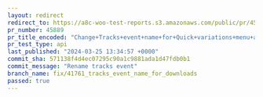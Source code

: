 ```yaml
---
layout: redirect
redirect_to: https://a8c-woo-test-reports.s3.amazonaws.com/public/pr/45889/api/index.html
pr_number: 45889
pr_title_encoded: "Change+Tracks+event+name+for+Quick+variations+menu+action"
pr_test_type: api
last_published: "2024-03-25 13:34:57 +0000"
commit_sha: 571138f4d4ec07295c90a1c9881ada1d47fdb0b1
commit_message: "Rename tracks event"
branch_name: fix/41761_tracks_event_name_for_downloads
passed: true
---
```


